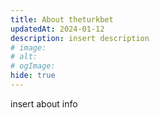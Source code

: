 ```yaml
---
title: About theturkbet
updatedAt: 2024-01-12
description: insert description
# image:
# alt:
# ogImage:
hide: true
---
```



insert about info